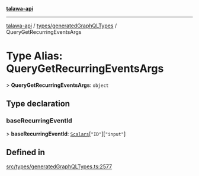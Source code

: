 [**talawa-api**](../../../README.md)

***

[talawa-api](../../../modules.md) / [types/generatedGraphQLTypes](../README.md) / QueryGetRecurringEventsArgs

# Type Alias: QueryGetRecurringEventsArgs

\> **QueryGetRecurringEventsArgs**: `object`

## Type declaration

### baseRecurringEventId

\> **baseRecurringEventId**: [`Scalars`](Scalars.md)\[`"ID"`\]\[`"input"`\]

## Defined in

[src/types/generatedGraphQLTypes.ts:2577](https://github.com/PalisadoesFoundation/talawa-api/blob/039b0f127fb8caa46d57186ab4b3bb27fe150903/src/types/generatedGraphQLTypes.ts#L2577)
